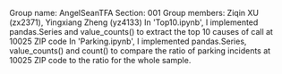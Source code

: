 Group name: AngelSeanTFA
Section: 001
Group members: Ziqin XU (zx2371), Yingxiang Zheng (yz4133)
In 'Top10.ipynb', I implemented pandas.Series and value_counts() to extract the top 10 causes of call at 10025 ZIP code
In 'Parking.ipynb', I implemented pandas.Series, value_counts() and count() to compare the ratio of parking incidents at 10025 ZIP code to the ratio for the whole sample. 